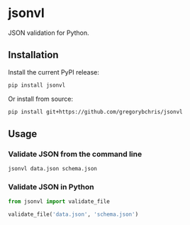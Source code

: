 # jsonvl

JSON validation for Python.

## Installation

Install the current PyPI release:

```bash
pip install jsonvl
```

Or install from source:

```bash
pip install git+https://github.com/gregorybchris/jsonvl
```

## Usage

### Validate JSON from the command line

```bash
jsonvl data.json schema.json
```

### Validate JSON in Python

```python
from jsonvl import validate_file

validate_file('data.json', 'schema.json')
```
